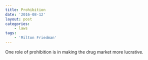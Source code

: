```yaml
---
title: Prohibition
date: '2016-08-12'
layout: post
categories:
    - laws
tags:
    - 'Milton Friedman'
---
```


One role of prohibition is in making the drug market more lucrative.